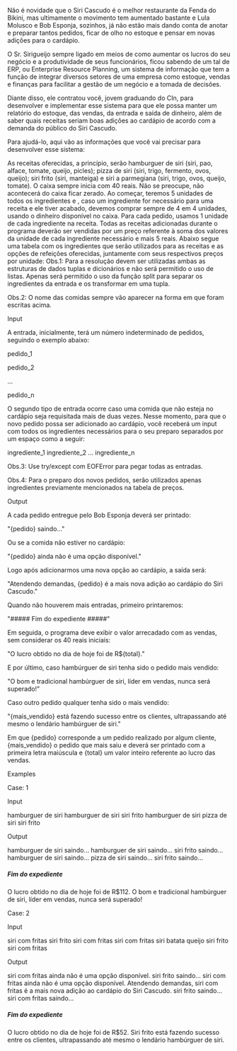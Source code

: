 Não é novidade que o Siri Cascudo é o melhor restaurante da Fenda do Bikini, mas ultimamente o movimento tem aumentado bastante e Lula Molusco e Bob Esponja, sozinhos, já não estão mais dando conta de anotar e preparar tantos pedidos, ficar de olho no estoque e pensar em novas adições para o cardápio.

O Sr. Sirigueijo sempre ligado em meios de como aumentar os lucros do seu negócio e a produtividade de seus funcionários, ficou sabendo de um tal de ERP, ou Enterprise Resource Planning, um sistema de informação que tem a função de integrar diversos setores de uma empresa como estoque, vendas e finanças para facilitar a gestão de um negócio e a tomada de decisões.

Diante disso, ele contratou você, jovem graduando do CIn, para desenvolver e implementar esse sistema para que ele possa manter um relatório do estoque, das vendas, da entrada e saída de dinheiro, além de saber quais receitas seriam boas adições ao cardápio de acordo com a demanda do público do Siri Cascudo.



Para ajudá-lo, aqui vão as informações que você vai precisar para desenvolver esse sistema:

As receitas oferecidas, a princípio, serão hamburguer de siri (siri, pao, alface, tomate, queijo, picles); pizza de siri (siri, trigo, fermento, ovos, queijo); siri frito (siri, manteiga) e siri a parmegiana (siri, trigo, ovos, queijo, tomate).
O caixa sempre inicia com 40 reais. Não se preocupe, não acontecerá do caixa ficar zerado.
Ao começar, teremos 5 unidades de todos os ingredientes e , caso um ingrediente for necessário para uma receita e ele tiver acabado, devemos comprar sempre de 4 em 4 unidades, usando o dinheiro disponível no caixa.
Para cada pedido, usamos 1 unidade de cada ingrediente na receita.
Todas as receitas adicionadas durante o programa deverão ser vendidas por um preço referente à soma dos valores da unidade de cada ingrediente necessário e mais 5 reais.
Abaixo segue uma tabela com os ingredientes que serão utilizados para as receitas e as opções de refeições oferecidas, juntamente com seus respectivos preços por unidade:
Obs.1: Para a resolução devem ser utilizadas ambas as estruturas de dados tuplas e dicionários e não será permitido o uso de listas. Apenas será permitido o uso da função split para separar os ingredientes da entrada e os transformar em uma tupla.

Obs.2: O nome das comidas sempre vão aparecer na forma em que foram escritas acima.

Input

A entrada, inicialmente, terá um número indeterminado de pedidos, seguindo o exemplo abaixo:

pedido_1

pedido_2

…

pedido_n

O segundo tipo de entrada ocorre caso uma comida que não esteja no cardápio seja requisitada mais de duas vezes. Nesse momento, para que o novo pedido possa ser adicionado ao cardápio, você receberá um input com todos os ingredientes necessários para o seu preparo separados por um espaço como a seguir:

ingrediente_1 ingrediente_2 ... ingrediente_n

Obs.3: Use try/except com EOFError para pegar todas as entradas.

Obs.4: Para o preparo dos novos pedidos, serão utilizados apenas ingredientes previamente mencionados na tabela de preços.

Output

A cada pedido entregue pelo Bob Esponja deverá ser printado:

"{pedido} saindo..."

Ou se a comida não estiver no cardápio:

"{pedido} ainda não é uma opção disponível."

Logo após adicionarmos uma nova opção ao cardápio, a saída será:

"Atendendo demandas, {pedido} é a mais nova adição ao cardápio do Siri Cascudo."

Quando não houverem mais entradas, primeiro printaremos:

"##### Fim do expediente #####"

Em seguida, o programa deve exibir o valor arrecadado com as vendas, sem considerar os 40 reais iniciais:

"O lucro obtido no dia de hoje foi de R${total}."

E por último, caso hambúrguer de siri tenha sido o pedido mais vendido:

"O bom e tradicional hambúrguer de siri, líder em vendas, nunca será superado!"

Caso outro pedido qualquer tenha sido o mais vendido:

"{mais_vendido} está fazendo sucesso entre os clientes, ultrapassando até mesmo o lendário hambúrguer de siri."

Em que {pedido} corresponde a um pedido realizado por algum cliente, {mais_vendido} o pedido que mais saiu e deverá ser printado com a primeira letra maiúscula e {total} um valor inteiro referente ao lucro das vendas.

Examples

Case: 1

Input

hamburguer de siri
hamburguer de siri
siri frito
hamburguer de siri
pizza de siri
siri frito

Output

hamburguer de siri saindo...
hamburguer de siri saindo...
siri frito saindo...
hamburguer de siri saindo...
pizza de siri saindo...
siri frito saindo...
##### Fim do expediente #####
O lucro obtido no dia de hoje foi de R$112.
O bom e tradicional hambúrguer de siri, líder em vendas, nunca será superado!

Case: 2

Input

siri com fritas
siri frito
siri com fritas
siri com fritas
siri batata queijo
siri frito
siri com fritas

Output

siri com fritas ainda não é uma opção disponível.
siri frito saindo...
siri com fritas ainda não é uma opção disponível.
Atendendo demandas, siri com fritas é a mais nova adição ao cardápio do Siri Cascudo.
siri frito saindo...
siri com fritas saindo...
##### Fim do expediente #####
O lucro obtido no dia de hoje foi de R$52.
Siri frito está fazendo sucesso entre os clientes, ultrapassando até mesmo o lendário hambúrguer de siri.